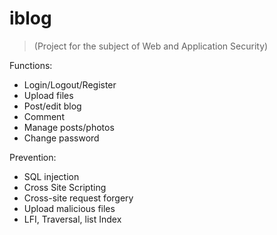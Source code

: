 # iblog

> (Project for the subject of Web and Application Security)

Functions:
- Login/Logout/Register
- Upload files
- Post/edit blog
- Comment
- Manage posts/photos
- Change password

Prevention:
- SQL injection
- Cross Site Scripting
- Cross-site request forgery
- Upload malicious files
- LFI, Traversal, list Index

